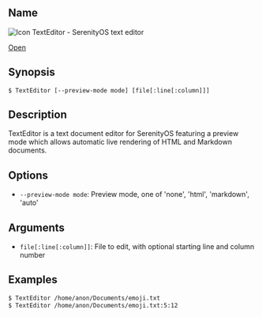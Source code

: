 ## Name

![Icon](/res/icons/16x16/app-text-editor.png) TextEditor - SerenityOS text editor

[Open](file:///bin/TextEditor)

## Synopsis

```**sh
$ TextEditor [--preview-mode mode] [file[:line[:column]]]
```

## Description

TextEditor is a text document editor for SerenityOS featuring a preview mode
which allows automatic live rendering of HTML and Markdown documents.

## Options

-   `--preview-mode mode`: Preview mode, one of 'none', 'html', 'markdown', 'auto'

## Arguments

-   `file[:line[:column]]`: File to edit, with optional starting line and column number

## Examples

```sh
$ TextEditor /home/anon/Documents/emoji.txt
$ TextEditor /home/anon/Documents/emoji.txt:5:12
```
